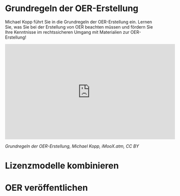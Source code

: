 # Grundregeln der OER-Erstellung

Michael Kopp führt Sie in die Grundregeln der OER-Erstellung ein. Lernen Sie, was Sie bei der Erstellung von OER beachten müssen und fördern Sie Ihre Kenntnisse im rechtssicheren Umgang mit Materialien zur OER-Erstellung!  

<iframe width="560" height="315" src="https://www.youtube.com/embed/14BebGz01rU" title="YouTube video player" frameborder="0" allow="accelerometer; autoplay; clipboard-write; encrypted-media; gyroscope; picture-in-picture" allowfullscreen></iframe>

*Grundregeln der OER-Erstellung, Michael Kopp, iMooX.atm, CC BY*

# Lizenzmodelle kombinieren

# OER veröffentlichen


